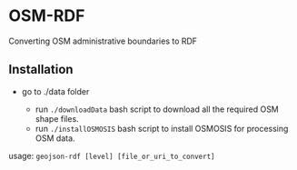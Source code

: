 # OSM-RDF
Converting OSM administrative boundaries to RDF

## Installation
- go to ./data folder

    - run `./downloadData` bash script to download all the required OSM shape files.
    - run `./installOSMOSIS` bash script to install OSMOSIS for processing OSM data.



usage: `geojson-rdf [level] [file_or_uri_to_convert]`
